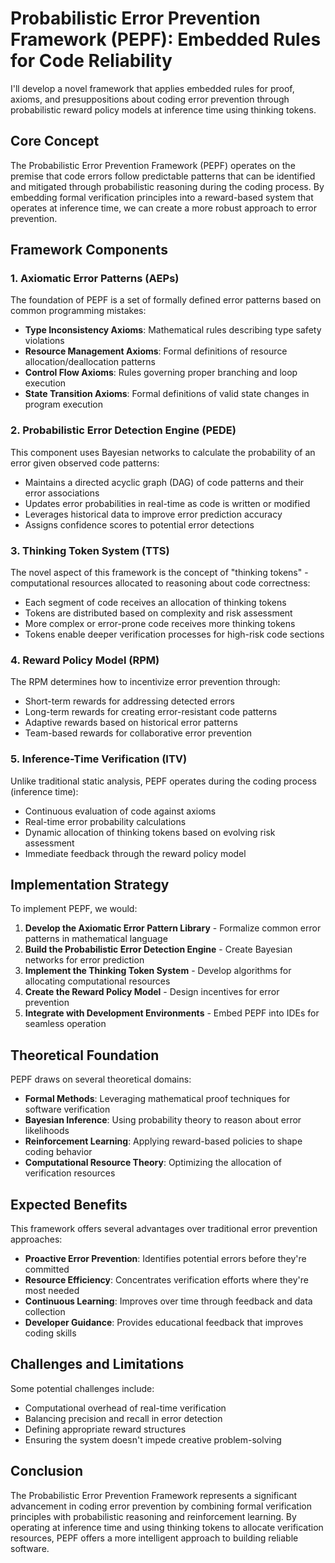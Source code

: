 # Probabilistic Error Prevention Framework (PEPF): Embedded Rules for Code Reliability

I'll develop a novel framework that applies embedded rules for proof, axioms, and presuppositions about coding error prevention through probabilistic reward policy models at inference time using thinking tokens.

## Core Concept

The Probabilistic Error Prevention Framework (PEPF) operates on the premise that code errors follow predictable patterns that can be identified and mitigated through probabilistic reasoning during the coding process. By embedding formal verification principles into a reward-based system that operates at inference time, we can create a more robust approach to error prevention.

## Framework Components

### 1. Axiomatic Error Patterns (AEPs)

The foundation of PEPF is a set of formally defined error patterns based on common programming mistakes:

- **Type Inconsistency Axioms**: Mathematical rules describing type safety violations
- **Resource Management Axioms**: Formal definitions of resource allocation/deallocation patterns
- **Control Flow Axioms**: Rules governing proper branching and loop execution
- **State Transition Axioms**: Formal definitions of valid state changes in program execution

### 2. Probabilistic Error Detection Engine (PEDE)

This component uses Bayesian networks to calculate the probability of an error given observed code patterns:

- Maintains a directed acyclic graph (DAG) of code patterns and their error associations
- Updates error probabilities in real-time as code is written or modified
- Leverages historical data to improve error prediction accuracy
- Assigns confidence scores to potential error detections

### 3. Thinking Token System (TTS)

The novel aspect of this framework is the concept of "thinking tokens" - computational resources allocated to reasoning about code correctness:

- Each segment of code receives an allocation of thinking tokens
- Tokens are distributed based on complexity and risk assessment
- More complex or error-prone code receives more thinking tokens
- Tokens enable deeper verification processes for high-risk code sections

### 4. Reward Policy Model (RPM)

The RPM determines how to incentivize error prevention through:

- Short-term rewards for addressing detected errors
- Long-term rewards for creating error-resistant code patterns
- Adaptive rewards based on historical error patterns
- Team-based rewards for collaborative error prevention

### 5. Inference-Time Verification (ITV)

Unlike traditional static analysis, PEPF operates during the coding process (inference time):

- Continuous evaluation of code against axioms
- Real-time error probability calculations
- Dynamic allocation of thinking tokens based on evolving risk assessment
- Immediate feedback through the reward policy model

## Implementation Strategy

To implement PEPF, we would:

1. **Develop the Axiomatic Error Pattern Library** - Formalize common error patterns in mathematical language
2. **Build the Probabilistic Error Detection Engine** - Create Bayesian networks for error prediction
3. **Implement the Thinking Token System** - Develop algorithms for allocating computational resources
4. **Create the Reward Policy Model** - Design incentives for error prevention
5. **Integrate with Development Environments** - Embed PEPF into IDEs for seamless operation

## Theoretical Foundation

PEPF draws on several theoretical domains:

- **Formal Methods**: Leveraging mathematical proof techniques for software verification
- **Bayesian Inference**: Using probability theory to reason about error likelihoods
- **Reinforcement Learning**: Applying reward-based policies to shape coding behavior
- **Computational Resource Theory**: Optimizing the allocation of verification resources

## Expected Benefits

This framework offers several advantages over traditional error prevention approaches:

- **Proactive Error Prevention**: Identifies potential errors before they're committed
- **Resource Efficiency**: Concentrates verification efforts where they're most needed
- **Continuous Learning**: Improves over time through feedback and data collection
- **Developer Guidance**: Provides educational feedback that improves coding skills

## Challenges and Limitations

Some potential challenges include:

- Computational overhead of real-time verification
- Balancing precision and recall in error detection
- Defining appropriate reward structures
- Ensuring the system doesn't impede creative problem-solving

## Conclusion

The Probabilistic Error Prevention Framework represents a significant advancement in coding error prevention by combining formal verification principles with probabilistic reasoning and reinforcement learning. By operating at inference time and using thinking tokens to allocate verification resources, PEPF offers a more intelligent approach to building reliable software.